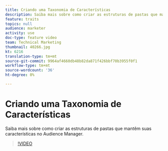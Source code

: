 ```yaml
---
title: Criando uma Taxonomia de Características
description: Saiba mais sobre como criar as estruturas de pastas que mantêm suas características no Audience Manager.
feature: traits
topics: null
audience: marketer
activity: use
doc-type: feature video
team: Technical Marketing
thumbnail: 40266.jpg
kt: 6216
translation-type: tm+mt
source-git-commit: 9964af4660db48b82da871f426bbf70b3955f0f1
workflow-type: tm+mt
source-wordcount: '36'
ht-degree: 0%

---
```



# Criando uma Taxonomia de Características

Saiba mais sobre como criar as estruturas de pastas que mantêm suas características no Audience Manager.

>[!VIDEO](https://video.tv.adobe.com/v/40266/?quality=12&learn=on)
